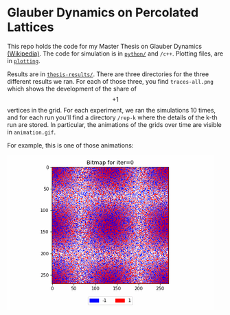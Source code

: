 # Glauber Dynamics on Percolated Lattices

This repo holds the code for my Master Thesis on Glauber Dynamics [(Wikipedia)](https://en.wikipedia.org/wiki/Glauber_dynamics). The code for simulation is in [`python/`](./python/) and `/c++`. Plotting files, are in [`plotting`](./plotting/). 

Results are in [`thesis-results/`](./thesis-results/). There are three directories for the three different results we ran. For each of those three, you find `traces-all.png` which shows the development of the share of $$+1$$ vertices in the grid. For each experiment, we ran the simulations 10 times, and for each run you'll find a directory `/rep-k` where the details of the k-th run are stored. In particular, the animations of the grids over time are visible in `animation.gif`.

For example, this is one of those animations:

![](./thesis-results/0826_19-14-32-torus/rep-3/animation.gif)